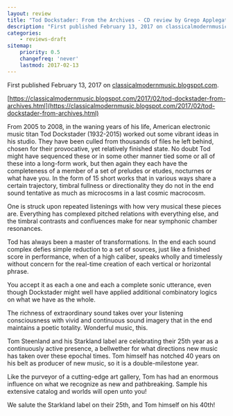 ```yaml
---
layout: review
title: "Tod Dockstader: From the Archives - CD review by Grego Applegate Edwards"
description: "First published February 13, 2017 on classicalmodernmusic.blogspot.com"
categories:
    - reviews-draft
sitemap:
    priority: 0.5
    changefreq: 'never'
    lastmod: 2017-02-13
---
```


First published February 13, 2017 on <a href="https://classicalmodernmusic.blogspot.com/" target="_blank">classicalmodernmusic.blogspot.com</a>.

[https://classicalmodernmusic.blogspot.com/2017/02/tod-dockstader-from-archives.html](https://classicalmodernmusic.blogspot.com/2017/02/tod-dockstader-from-archives.html)

From 2005 to 2008, in the waning years of his life, American electronic  music titan Tod Dockstader (1932-2015) worked out some vibrant ideas in his studio. They have been culled from thousands of files he left behind, chosen for their provocative, yet relatively finished state. No doubt Tod might have sequenced these or in some other manner tied some or all of these into a long-form work, but then again they each have the completeness of a member of a set of preludes or etudes, nocturnes or what have you. In the form of 15 short works that in various ways share a certain trajectory, timbral fullness or directionality they do not in the end sound tentative as much as microcosms in a last cosmic macrocosm.

One is struck upon repeated listenings with how very musical these pieces are. Everything has complexed pitched relations with everything else, and the timbral contrasts and confluences make for near symphonic chamber resonances.

Tod has always been a master of transformations. In the end each sound complex defies simple reduction to a set of sources, just like a finished score in performance, when of a high caliber, speaks wholly and timelessly without concern for the real-time creation of each vertical or horizontal phrase.

You accept it as each a one and each a complete sonic utterance, even though  Dockstader might well have applied additional combinatory logics on what we have as the whole.

The richness of extraordinary sound takes over your listening consciousness with vivid and continuous sound imagery that in the end maintains a poetic totality. Wonderful music, this.

Tom Steenland and his Starkland label are celebrating their 25th year as a continuously active presence, a bellwether for what directions new music  has taken over these epochal times. Tom himself has notched 40 years on his belt as producer of new music, so it is a double-milestone year.

Like the purveyor of a cutting-edge art gallery, Tom has had an enormous influence on what we recognize as new and pathbreaking. Sample his extensive catalog and worlds will open unto you!

We salute the Starkland label on their 25th, and Tom himself on his 40th!